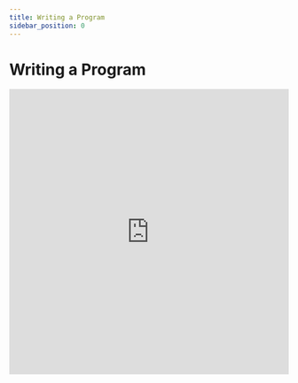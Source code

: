 ```yaml
---
title: Writing a Program
sidebar_position: 0
---
```


# Writing a Program

<iframe width="100%" height="515" src="https://www.youtube.com/embed/bhFYDY6bO3I?si=4CKyNRyXWM8L__zJ" title="YouTube video player" frameborder="0" allow="accelerometer; autoplay; clipboard-write; encrypted-media; gyroscope; picture-in-picture; web-share" referrerpolicy="strict-origin-when-cross-origin" allowfullscreen></iframe>
